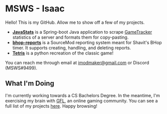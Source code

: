 # MSWS - Isaac
Hello! This is my GitHub. Allow me to show off a few of my projects.

- **[JavaStats](https://github.com/MSWS/JavaStats)** is a Spring-boot Java application to scrape [GameTracker]([url](https://www.gametracker.com/server_info/jb.csgo.edgegamers.cc:27015/)) statistics of a server and formats them for copy-pasting.
- **[bhop-reports](https://github.com/MSWS/bhop-reports)** is a SourceMod reporting system meant for Shavit's BHop timer. It supports creating, handling, and deleting reports.
- **[Tetris](https://github.com/MSWS/Tetris)** is a python recreation of the classic game!

You can reach me through email at [imodmaker@gmail.com](mailto:imodmaker@gmail.com) or Discord (MSWS#9499).

## What I'm Doing
I'm currently working towards a CS Bachelors Degree. In the meantime, I'm exercising my brain with [GFL](https://gflclan.com/), an online gaming community. You can see a full list of my projects [here](https://github.com/MSWS?tab=repositories). Happy browsing!
